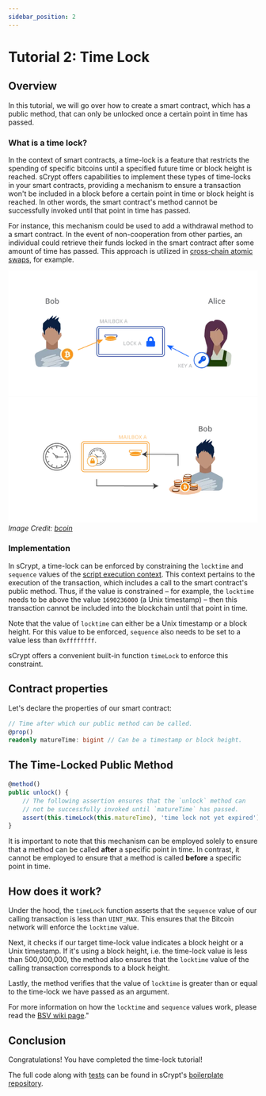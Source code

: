 ```yaml
---
sidebar_position: 2
---
```


# Tutorial 2: Time Lock

## Overview

In this tutorial, we will go over how to create a smart contract, which has a public method, that can only be unlocked once a certain point in time has passed.

### What is a time lock?

In the context of smart contracts, a time-lock is a feature that restricts the spending of specific bitcoins until a specified future time or block height is reached. sCrypt offers capabilities to implement these types of time-locks in your smart contracts, providing a mechanism to ensure a transaction won't be included in a block before a certain point in time or block height is reached. In other words, the smart contract's method cannot be successfully invoked until that point in time has passed.

For instance, this mechanism could be used to add a withdrawal method to a smart contract. In the event of non-cooperation from other parties, an individual could retrieve their funds locked in the smart contract after some amount of time has passed. This approach is utilized in [cross-chain atomic swaps](https://xiaohuiliu.medium.com/cross-chain-atomic-swaps-f13e874fcaa7), for example.

![](../../static/img/swap1.png)
![](../../static/img/swap2.png)
*Image Credit: [bcoin](https://bcoin.io/guides/swaps.html)*

### Implementation

In sCrypt, a time-lock can be enforced by constraining the `locktime` and `sequence` values of the [script execution context](../how-to-write-a-contract/scriptcontext). This context pertains to the execution of the transaction, which includes a call to the smart contract's public method. Thus, if the value is constrained – for example, the `locktime` needs to be above the value `1690236000` (a Unix timestamp) – then this transaction cannot be included into the blockchain until that point in time.

Note that the value of `locktime` can either be a Unix timestamp or a block height. For this value to be enforced, `sequence` also needs to be set to a value less than `0xffffffff`.

sCrypt offers a convenient built-in function `timeLock` to enforce this constraint.

## Contract properties

Let's declare the properties of our smart contract:

```ts
// Time after which our public method can be called.
@prop()
readonly matureTime: bigint // Can be a timestamp or block height.
```

## The Time-Locked Public Method

```ts
@method()
public unlock() {
    // The following assertion ensures that the `unlock` method can
    // not be successfully invoked until `matureTime` has passed.
    assert(this.timeLock(this.matureTime), 'time lock not yet expired')
}
```

It is important to note that this mechanism can be employed solely to ensure that a method can be called **after** a specific point in time. In contrast, it cannot be employed to ensure that a method is called **before** a specific point in time. 

## How does it work?

Under the hood, the `timeLock` function asserts that the `sequence` value of our calling transaction is less than `UINT_MAX`. This ensures that the Bitcoin network will enforce the `locktime` value.

Next, it checks if our target time-lock value indicates a block height or a Unix timestamp. If it's using a block height, i.e. the time-lock value is less than 500,000,000, the method also ensures that the `locktime` value of the calling transaction corresponds to a block height.

Lastly, the method verifies that the value of `locktime` is greater than or equal to the time-lock we have passed as an argument.

For more information on how the `locktime` and `sequence` values work, please read the [BSV wiki page](https://wiki.bitcoinsv.io/index.php/NLocktime_and_nSequence)."

## Conclusion

Congratulations! You have completed the time-lock tutorial!

The full code along with [tests](https://github.com/sCrypt-Inc/boilerplate/blob/master/tests/timeLock.test.ts) can be found in sCrypt's [boilerplate repository](https://github.com/sCrypt-Inc/boilerplate/blob/master/src/contracts/timeLock.ts).
